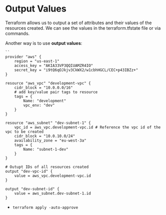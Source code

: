 # Output Values

Terraform allows us to output a set of attributes and their values of the
resources created. We can see the values in the terraform.tfstate file or via
commands.

Another way is to use **output values**:

```
``
provider "aws" {
    region = "us-east-1"
    access_key = "AKIA33VP3QQIUAMZR4IO"
    secret_key = "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"
}

resource "aws_vpc" "development-vpc" {
    cidr_block = "10.0.0.0/16"
    # add key/value pair tags to resource
    tags = {
        Name: "development"
        vpc_env: "dev"
    }
}

resource "aws_subnet" "dev-subnet-1" {
    vpc_id = aws_vpc.development-vpc.id # Reference the vpc id of the vpc to be created
    cidr_block = "10.0.10.0/24"
    availability_zone = "eu-west-3a"
    tags = {
        Name: "subnet-1-dev"
    }
}

# Outupt IDs of all resources created
output "dev-vpc-id" {
    value = aws_vpc.development-vpc.id
}

output "dev-subnet-id" {
    value = aws_subnet.dev-subnet-1.id
}
```

- `terraform apply -auto-approve`
